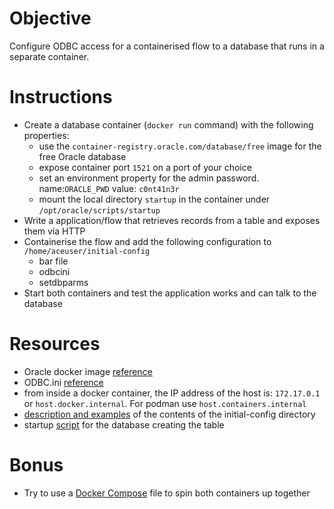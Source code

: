 # Objective
Configure ODBC access for a containerised flow to a database that runs in a separate container.

# Instructions
- Create a database container (`docker run` command) with the following properties:
    - use the `container-registry.oracle.com/database/free` image for the free Oracle database
    - expose container port `1521` on a port of your choice
    - set an environment property for the admin password. name:`ORACLE_PWD` value: `c0nt41n3r`
    - mount the local directory `startup` in the container under `/opt/oracle/scripts/startup` 
- Write a application/flow that retrieves records from a table and exposes them via HTTP
- Containerise the flow and add the following configuration to `/home/aceuser/initial-config`
    - bar file
    - odbcini
    - setdbparms
- Start both containers and test the application works and can talk to the database

# Resources
- Oracle docker image [reference](https://container-registry.oracle.com/ords/ocr/ba/database/free)
- ODBC.ini [reference](https://www.ibm.com/docs/en/app-connect/containers_cd?topic=types-odbcini-type)
- from inside a docker container, the IP address of the host is: `172.17.0.1` or `host.docker.internal`. For podman use `host.containers.internal`
- [description and examples](https://hub.docker.com/r/ibmcom/ace-server) of the contents of the initial-config directory
- startup [script](./startup/create-sample-database.sql) for the database creating the table

# Bonus
- Try to use a [Docker Compose](https://docs.docker.com/compose/) file to spin both containers up together